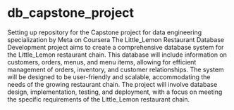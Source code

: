 # db_capstone_project
Setting up repository for the
Capstone project for data engineering specialization by Meta on Coursera
The Little_Lemon Restaurant Database Development project aims to create a comprehensive database system for the Little_Lemon restaurant chain. 
This database will include information on customers, orders, menus, and menu items, allowing for efficient management of orders, inventory, and customer relationships. 
The system will be designed to be user-friendly and scalable, accommodating the needs of the growing restaurant chain. 
The project will involve database design, implementation, testing, and deployment, with a focus on meeting the specific requirements of the Little_Lemon restaurant chain.
